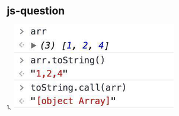 # js-question

1、![image](http://github.com/zaishuiyixia/js-question/raw/master/image/tostring.png)
